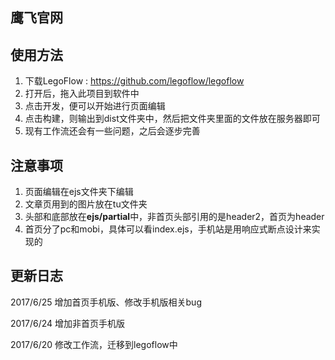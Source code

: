 ## 鹰飞官网

## 使用方法
1. 下载LegoFlow : https://github.com/legoflow/legoflow
2. 打开后，拖入此项目到软件中
3. 点击开发，便可以开始进行页面编辑
4. 点击构建，则输出到dist文件夹中，然后把文件夹里面的文件放在服务器即可
5. 现有工作流还会有一些问题，之后会逐步完善

## 注意事项
1. 页面编辑在ejs文件夹下编辑
2. 文章页用到的图片放在tu文件夹
3. 头部和底部放在**ejs/partial**中，非首页头部引用的是header2，首页为header
4. 首页分了pc和mobi，具体可以看index.ejs，手机站是用响应式断点设计来实现的

## 更新日志

2017/6/25 增加首页手机版、修改手机版相关bug

2017/6/24 增加非首页手机版

2017/6/20 修改工作流，迁移到legoflow中